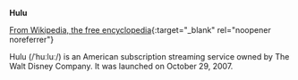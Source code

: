 <!-- markdownlint-disable MD041-->
**Hulu**<br>

[From Wikipedia, the free encyclopedia](https://en.wikipedia.org/wiki/Hulu){:target="\_blank" rel="noopener noreferrer"}

Hulu (/ˈhuːluː/) is an American subscription streaming service owned by The Walt Disney Company. It was launched on October 29, 2007.
<!-- markdownlint-enable MD041-->
